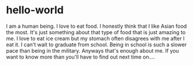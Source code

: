 # hello-world
I am a human being. I love to eat food. I honestly think that I like Asian food the most. It's just something about that type of food that is just amazing to me. I love to eat ice cream but my stomach often disagrees with me after I eat it. I can't wait to graduate from school. Being in school is such a slower pace than being in the military. Anyways that's enough about me. If you want to know more than you'll have to find out next time on....
